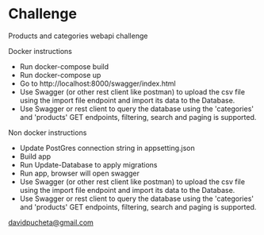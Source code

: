 # Challenge
Products and categories webapi challenge

Docker instructions
- Run docker-compose build
- Run docker-compose up
- Go to http://localhost:8000/swagger/index.html
- Use Swagger (or other rest client like postman) to upload the csv file using the import file endpoint and import its data to the Database.
- Use  Swagger or rest client to query the database using the 'categories' and 'products' GET endpoints, filtering, search and paging is supported.

Non docker instructions 
- Update PostGres connection string in appsetting.json
- Build app
- Run Update-Database to apply migrations
- Run app, browser will open swagger
- Use Swagger (or other rest client like postman) to upload the csv file using the import file endpoint and import its data to the Database.
- Use  Swagger or rest client to query the database using the 'categories' and 'products' GET endpoints, filtering, search and paging is supported.


davidpucheta@gmail.com

